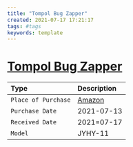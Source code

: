 ```yaml
---
title: "Tompol Bug Zapper"
created: 2021-07-17 17:21:17
tags: #tags
keywords: template
---
```


# [Tompol Bug Zapper][web]

|Type  |Description|
| :--- | :-------- |
|`Place of Purchase`| [Amazon][purchase]
|`Purchase Date`| 2021-07-13|
|`Received Date`| 2021=07-17|mazon
|`Model`| JYHY-11|

[//links]: # "links"
[web]: http://tompol.shop/
[purchase]: https://www.amazon.com/TOMPOL-Zapper-Outdoor-Mosquito-Attractant/dp/B08QMFJDXZ/ref=sr_1_5?crid=2NLUMK6DPU8SG&dchild=1&keywords=tompol+bug+zapper&qid=1626565708&sprefix=tompol+bug%2Caps%2C241&sr=8-5 "Amazon web purchase"
[//endlinks]: # "End of links"
